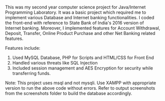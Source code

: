 This was my second year computer science project for Java/Internet Programming Laboratory. It was a basic project which required me to implement various Database and Internet banking functionalities. I coded the front-end with reference to State Bank of India's 2016 version of Internet banking.
Moreover, I implemented features for Account Withdrawal, Deposit, Transfer, Online Product Purchase and other Net Banking related features.

Features include:
1. Used MySQL Database, PHP for Scripts and HTML/CSS for Front End
2. Handled various threats like SQL Injection
3. Included session management and AES Encryption for security while transferring funds.

Note: This project uses msql and not mysqli. Use XAMPP with appropriate version to run the above code without errors. Refer to output screenshots from the screenshots folder to build the database accordingly.
